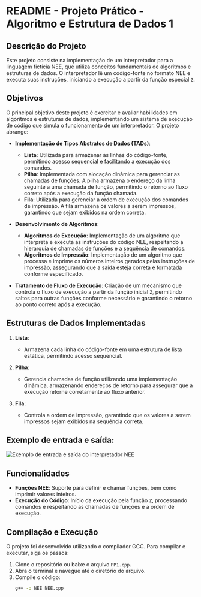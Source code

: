 # README - Projeto Prático - Algoritmo e Estrutura de Dados 1

## Descrição do Projeto

Este projeto consiste na implementação de um interpretador para a linguagem fictícia NEE, que utiliza conceitos fundamentais de algoritmos e estruturas de dados. O interpretador lê um código-fonte no formato NEE e executa suas instruções, iniciando a execução a partir da função especial `Z`.

## Objetivos

O principal objetivo deste projeto é exercitar e avaliar habilidades em algoritmos e estruturas de dados, implementando um sistema de execução de código que simula o funcionamento de um interpretador. O projeto abrange:

- **Implementação de Tipos Abstratos de Dados (TADs)**:
  - **Lista**: Utilizada para armazenar as linhas do código-fonte, permitindo acesso sequencial e facilitando a execução dos comandos.
  - **Pilha**: Implementada com alocação dinâmica para gerenciar as chamadas de funções. A pilha armazena o endereço da linha seguinte a uma chamada de função, permitindo o retorno ao fluxo correto após a execução da função chamada.
  - **Fila**: Utilizada para gerenciar a ordem de execução dos comandos de impressão. A fila armazena os valores a serem impressos, garantindo que sejam exibidos na ordem correta.

- **Desenvolvimento de Algoritmos**:
  - **Algoritmos de Execução**: Implementação de um algoritmo que interpreta e executa as instruções do código NEE, respeitando a hierarquia de chamadas de funções e a sequência de comandos.
  - **Algoritmos de Impressão**: Implementação de um algoritmo que processa e imprime os números inteiros gerados pelas instruções de impressão, assegurando que a saída esteja correta e formatada conforme especificado.

- **Tratamento de Fluxo de Execução**: Criação de um mecanismo que controla o fluxo de execução a partir da função inicial `Z`, permitindo saltos para outras funções conforme necessário e garantindo o retorno ao ponto correto após a execução.

## Estruturas de Dados Implementadas

1. **Lista**:
   - Armazena cada linha do código-fonte em uma estrutura de lista estática, permitindo acesso sequencial.

2. **Pilha**:
   - Gerencia chamadas de função utilizando uma implementação dinâmica, armazenando endereços de retorno para assegurar que a execução retorne corretamente ao fluxo anterior.

3. **Fila**:
   - Controla a ordem de impressão, garantindo que os valores a serem impressos sejam exibidos na sequência correta.
## Exemplo de entrada e saída:
<img src="/img/nee" alt="Exemplo de entrada e saída do interpretador NEE">

## Funcionalidades

- **Funções NEE**: Suporte para definir e chamar funções, bem como imprimir valores inteiros.
- **Execução do Código**: Início da execução pela função `Z`, processando comandos e respeitando as chamadas de funções e a ordem de execução.

## Compilação e Execução

O projeto foi desenvolvido utilizando o compilador GCC. Para compilar e executar, siga os passos:

1. Clone o repositório ou baixe o arquivo `PP1.cpp`.
2. Abra o terminal e navegue até o diretório do arquivo.
3. Compile o código:
   ```bash
   g++ -o NEE NEE.cpp

